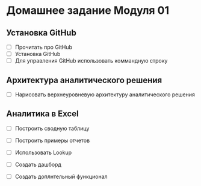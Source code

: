 # Домашнее задание Модуля 01
## Установка GitHub
- [ ] Прочитать про GitHub
- [ ] Установка GitHub
- [ ] Для управления GitHub использовать коммандную строку
## Архитектура аналитического решения
- [ ] Нарисовать верхнеуровневую архитектуру аналитического решения
## Аналитика в Excel
- [ ] Построить сводную таблицу
- [ ] Построить примеры отчетов
- [ ] Использовать Lookup
- [ ] Создать дашборд
- [ ] Создать доплнтельный функционал


